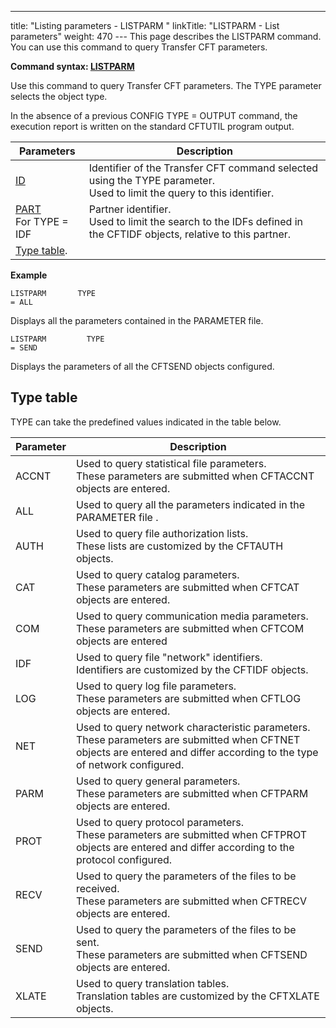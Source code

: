 ---
title: "Listing parameters - LISTPARM "
linkTitle: "LISTPARM - List parameters"
weight: 470
--- This page describes the LISTPARM command. You can use this command
to query Transfer CFT parameters.

****Command syntax: [LISTPARM](../../../command_summary#LISTPARM)****

Use this command to query Transfer CFT parameters. The TYPE parameter selects the object type.

In the absence of a previous CONFIG TYPE = OUTPUT command,
the execution report is written on the standard CFTUTIL program output.

| Parameters  | Description  |
| --- | --- |
| [ID](../../../command_summary/parameter_intro/id)  | Identifier of the Transfer CFT command selected using the TYPE parameter.<br/> Used to limit the query to this identifier. |
| [PART](../../../command_summary/parameter_intro/part) <br/> For TYPE = IDF | Partner identifier.<br/> Used to limit the search to the IDFs defined in the CFTIDF objects, relative to this partner. |
| [Type table](../../../command_summary/parameter_intro/type). |

****Example****

```
LISTPARM       TYPE
= ALL
```

Displays all the parameters contained in the PARAMETER file.

```
LISTPARM         TYPE
= SEND
```

Displays the parameters of all the CFTSEND objects configured.

<span id="Type_table"></span>

## Type table

TYPE can take the predefined values indicated in the table below.

| Parameter  | Description  |
| --- | --- |
| ACCNT  | Used to query statistical file parameters.<br /> These parameters are submitted when CFTACCNT objects are entered. |
| ALL  | Used to query all the parameters indicated in the PARAMETER file . |
| AUTH  | Used to query file authorization lists.<br /> These lists are customized by the CFTAUTH objects.  |
| CAT  | Used to query catalog parameters.<br /> These parameters are submitted when CFTCAT objects are entered. |
| COM  | Used to query communication media parameters.<br /> These parameters are submitted when CFTCOM objects are entered  |
| IDF  | Used to query file "network" identifiers.<br /> Identifiers are customized by the CFTIDF objects.  |
| LOG  | Used to query log file parameters.<br /> These parameters are submitted when CFTLOG objects are entered.  |
| NET  | Used to query network characteristic parameters.<br /> These parameters are submitted when CFTNET objects are entered and differ according to the type of network configured.  |
| PARM  | Used to query general parameters.<br /> These parameters are submitted when CFTPARM objects are entered.  |
| PROT  | Used to query protocol parameters.<br /> These parameters are submitted when CFTPROT objects are entered and differ according to the protocol configured.  |
| RECV  | Used to query the parameters of the files to be received.<br /> These parameters are submitted when CFTRECV objects are entered.  |
| SEND  | Used to query the parameters of the files to be sent.<br /> These parameters are submitted when CFTSEND objects are entered. |
| XLATE  | Used to query translation tables.<br /> Translation tables are customized by the CFTXLATE objects.  |

